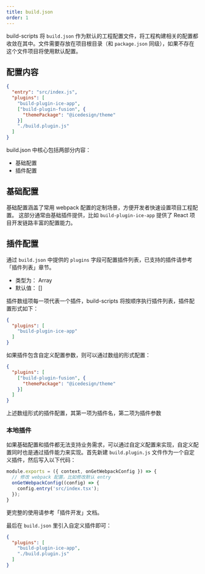 ```yaml
---
title: build.json
order: 1
---
```


build-scripts 将 `build.json` 作为默认的工程配置文件，将工程构建相关的配置都收敛在其中。文件需要存放在项目根目录（和 `package.json` 同级），如果不存在这个文件项目将使用默认配置。

## 配置内容

```json
{
  "entry": "src/index.js",
  "plugins": [
    "build-plugin-ice-app",
    ["build-plugin-fusion", {
      "themePackage": "@icedesign/theme"
    }]
    "./build.plugin.js"
  ]
}
```

build.json 中核心包括两部分内容：

* 基础配置
* 插件配置

## 基础配置

基础配置涵盖了常用 webpack 配置的定制场景，方便开发者快速设置项目工程配置。
这部分通常由基础插件提供，比如 `build-plugin-ice-app` 提供了 React 项目开发链路丰富的配置能力。

## 插件配置

通过 `build.json` 中提供的 `plugins` 字段可配置插件列表，已支持的插件请参考「插件列表」章节。

* 类型为： Array
* 默认值： []

插件数组项每一项代表一个插件，build-scripts 将按顺序执行插件列表，插件配置形式如下：

```json
{
  "plugins": [
    "build-plugin-ice-app"
  ]
}
```

如果插件包含自定义配置参数，则可以通过数组的形式配置：

```json
{
  "plugins": [
    ["build-plugin-fusion", {
      "themePackage": "@icedesign/theme"
    }]
  ]
}
```

上述数组形式的插件配置，其第一项为插件名，第二项为插件参数

### 本地插件

如果基础配置和插件都无法支持业务需求，可以通过自定义配置来实现，自定义配置同时也是通过插件能力来实现。首先新建 `build.plugin.js` 文件作为一个自定义插件，然后写入以下代码：

```js
module.exports = ({ context, onGetWebpackConfig }) => {
  // 修改 webpack 配置，比如修改默认 entry
  onGetWebpackConfig((config) => {
    config.entry('src/index.tsx');
  });
}
```

更完整的使用请参考「插件开发」文档。

最后在 `build.json` 里引入自定义插件即可：

```json
{
  "plugins": [
    "build-plugin-ice-app",
    "./build.plugin.js"
  ]
}
```